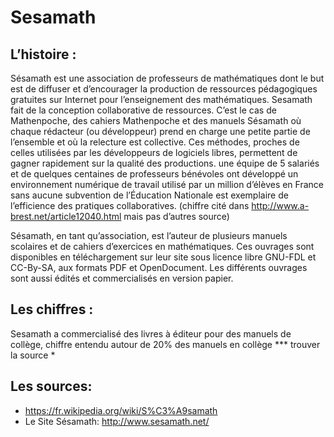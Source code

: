 
# Sesamath
## L’histoire :

Sésamath est une association de professeurs de mathématiques dont le but est de diffuser et d’encourager la production de ressources pédagogiques gratuites sur Internet pour l’enseignement des mathématiques.
Sesamath fait de la conception collaborative de ressources. C’est le cas de Mathenpoche, des cahiers Mathenpoche et des manuels Sésamath où chaque rédacteur (ou développeur) prend en charge une petite partie de l’ensemble et où la relecture est collective. Ces méthodes, proches de celles utilisées par les développeurs de logiciels libres, permettent de gagner rapidement sur la qualité des productions.
une équipe de 5 salariés et de quelques centaines de professeurs bénévoles ont développé un environnement numérique de travail utilisé par un million d’élèves en France sans aucune subvention de l’Éducation Nationale est exemplaire de l’efficience des pratiques collaboratives. (chiffre cité dans http://www.a-brest.net/article12040.html mais pas d’autres source)

Sésamath, en tant qu’association, est l’auteur de plusieurs manuels scolaires et de cahiers d’exercices en mathématiques. Ces ouvrages sont disponibles en téléchargement sur leur site sous licence libre GNU-FDL et CC-By-SA, aux formats PDF et OpenDocument. Les différents ouvrages sont aussi édités et commercialisés en version papier.

## Les chiffres :

Sesamath a commercialisé des livres à éditeur pour des manuels de collège, chiffre entendu autour de 20% des manuels en collège *** trouver la source *

## Les sources:

- https://fr.wikipedia.org/wiki/S%C3%A9samath
- Le Site Sésamath: http://www.sesamath.net/
